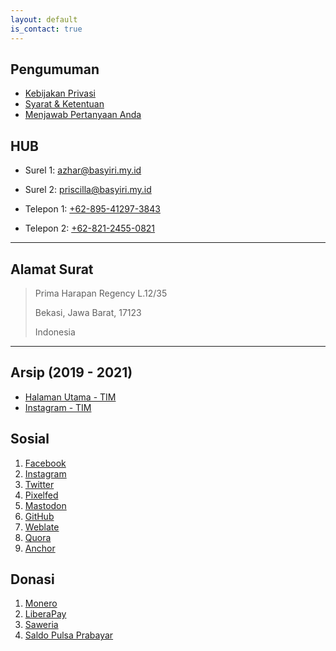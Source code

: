 ```yaml
---
layout: default
is_contact: true
---
```


## Pengumuman

* [Kebijakan Privasi](https://azhar.basyiri.my.id/p/privasi.html)
* [Syarat & Ketentuan](https://azhar.basyiri.my.id/p/syarat-dan-ketentuan.html)
* [Menjawab Pertanyaan Anda](https://basyiri.my.id/id/faq)

## HUB

* Surel 1: [azhar@basyiri.my.id](mailto:azhar@basyiri.my.id)

* Surel 2: [priscilla@basyiri.my.id](mailto:priscilla@basyiri.my.id)

* Telepon 1: [+62-895-41297-3843](tel:+62-895-41297-3843)

* Telepon 2: [+62-821-2455-0821](tel:+62-821-2455-0821)

---

## Alamat Surat

> Prima Harapan Regency L.12/35
>
> Bekasi, Jawa Barat, 17123
>
> Indonesia

---

## Arsip (2019 - 2021)

* [Halaman Utama - TIM](https://basyiri.my.id/tasya)
* [Instagram - TIM](https://instagram.com/azharbasyirihvrtono)

## Sosial

1. [Facebook](https://facebook.com/intrapegasus)
2. [Instagram](https://instagram.com/intrapegasus)
3. [Twitter](https://twitter.com/intrapegasus)
4. [Pixelfed](https://pixelfed.de/intrapegasus)
5. [Mastodon](https://masthead.social/@intrapegasus)
6. [GitHub](https://github.com/intrapegasus)
7. [Weblate](https://hosted.weblate.org/user/intrapegasus)
8. [Quora](https://id.quora.com/profile/Intrapegasus)
9. [Anchor](https://anchor.fm/intrapegasus)

## Donasi
1. [Monero](xmr.txt)
2. [LiberaPay](https://liberapay.com/intrapegasus)
3. [Saweria](https://saweria.co/intrapegasus)
4. [Saldo Pulsa Prabayar](spp.txt)
